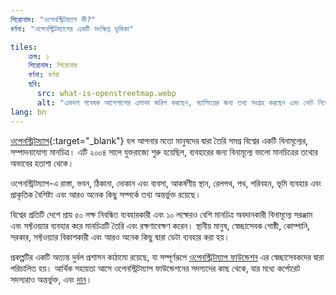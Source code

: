 ```yaml
---
শিরোনাম: "ওপেনস্ট্রিটম্যাপ কী?"
বর্ণনা: "ওপেনস্ট্রিটম্যাপের একটি সংক্ষিপ্ত ভূমিকা"

tiles:
    ক্রম: ১
    শিরোনাম: শিরোনাম
    বর্ণনা: বর্ণনা
    ছবি:
      src: what-is-openstreetmap.webp
      alt: "একদল গবেষক আশেপাশের এলাকা জরিপ করছেন, ম্যাপিংয়ের জন্য তথ্য সংগ্রহ করছেন এবং নোট নিচ্ছেন"
lang: bn
---
```


[ওপেনস্ট্রিটম্যাপ](https://openstreetmap.org){:target="_blank"} হল আপনার মতো মানুষদের দ্বারা তৈরি সমগ্র বিশ্বের একটি বিনামূল্যের, সম্পাদনাযোগ্য মানচিত্র। এটি ২০০৪ সালে যুক্তরাজ্যে শুরু হয়েছিল, ব্যবহারের জন্য বিনামূল্যে ভালো মানচিত্রের তথ্যের অভাবের হতাশা থেকে।

ওপেনস্ট্রিটম্যাপ-এ রাস্তা, ভবন, ঠিকানা, দোকান এবং ব্যবসা, আকর্ষণীয় স্থান, রেলপথ, পথ, পরিবহন, ভূমি ব্যবহার এবং প্রাকৃতিক বৈশিষ্ট্য এবং আরও অনেক কিছু সম্পর্কে তথ্য অন্তর্ভুক্ত রয়েছে।

বিশ্বের প্রতিটি দেশে প্রায় ৫০ লক্ষ নিবন্ধিত ব্যবহারকারী এবং ১০ লক্ষেরও বেশি মানচিত্র অবদানকারী বিনামূল্যে সরঞ্জাম এবং সফ্টওয়্যার ব্যবহার করে মানচিত্রটি তৈরি এবং রক্ষণাবেক্ষণ করেন। স্থানীয় মানুষ, স্বেচ্ছাসেবক গোষ্ঠী, কোম্পানি, সরকার, সফ্টওয়্যার বিকাশকারী এবং আরও অনেক কিছু দ্বারা ডেটা ব্যবহার করা হয়।

প্রকল্পটির একটি অত্যন্ত দুর্বল প্রশাসন কাঠামো রয়েছে, যা সম্পূর্ণরূপে
[ওপেনস্ট্রিটম্যাপ ফাউন্ডেশন](/about-osm-community/osm-foundation.md) এর স্বেচ্ছাসেবকদের দ্বারা পরিচালিত হয়। আর্থিক সহায়তা আসে ওপেনস্ট্রিটম্যাপ ফাউন্ডেশনের সদস্যদের কাছ থেকে, যার মধ্যে কর্পোরেট সদস্যরাও অন্তর্ভুক্ত, এবং
[দান](/about-osm-community/donate-to-osm.md)।
